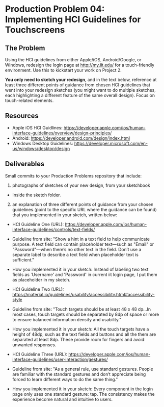 # Production Problem 04: Implementing HCI Guidelines for Touchscreens

## The Problem

Using the HCI guidelines from either Apple/iOS, Android/Google, or Windows, redesign the login page at
http://my.iit.edu/ for a touch-friendly environment. Use this to kickstart your work on Project 2.

**You only need to sketch your redesign**, and in the text below, reference at least three different
points of guidance from chosen HCI guidelines that went into your redesign sketches (you might
want to do multiple sketches, each highlighting a different feature of the same overall design).
Focus on touch-related elements.

## Resources

* Apple iOS HCI Guidlines:
  https://developer.apple.com/ios/human-interface-guidelines/overview/design-principles/
* Android:
  https://developer.android.com/design/index.html
* Windows Desktop Guidelines:
  https://developer.microsoft.com/en-us/windows/desktop/design

## Deliverables

Small commits to your Production Problems repository that include:

1) photographs of sketches of your new design, from your sketchbook
* Inside the sketch folder.
2) an explanation of three different points of guidance from your chosen guidelines (point to the
   specific URL where the guidance can be found) that you implemented in your sketch, written below:

* HCI Guideline One (URL): https://developer.apple.com/ios/human-interface-guidelines/controls/text-fields/
* Guideline from site: "Show a hint in a text field to help communicate purpose. A text field can contain
placeholder text—such as "Email" or "Password"—when there’s no other text in the field. Don’t use a separate
label to describe a text field when placeholder text is sufficient."
* How you implemented it in your sketch: Instead of labeling two text fields as 'Username' and 'Password' in current
iit login page, I put them as placeholder in my sketch.

* HCI Guideline Two (URL): https://material.io/guidelines/usability/accessibility.html#accessibility-style
* Guideline from site: "Touch targets should be at least 48 x 48 dp...In most cases, touch targets should be
separated by 8dp of space or more to ensure balanced information density and usability."
* How you implemented it in your sketch: All the touch targets have a height of 48dp, such as the text fields and buttons and all the them are separated at least 8dp. These provide room for fingers and avoid unwanted responses.

* HCI Guideline Three (URL): https://developer.apple.com/ios/human-interface-guidelines/user-interaction/gestures/
* Guideline from site: "As a general rule, use standard gestures. People are familiar with the standard gestures and don’t appreciate being forced to learn different ways to do the same thing."
* How you implemented it in your sketch: Every component in the login page only uses one standard gesture: tap. The consistency makes the experience become natural and intuitive to users.
